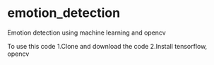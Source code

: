 # emotion_detection
Emotion detection using machine learning and opencv

To use this code
1.Clone and download the code
2.Install tensorflow, opencv
